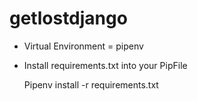 # getlostdjango

- Virtual Environment = pipenv

- Install requirements.txt into your PipFile

	Pipenv install -r requirements.txt